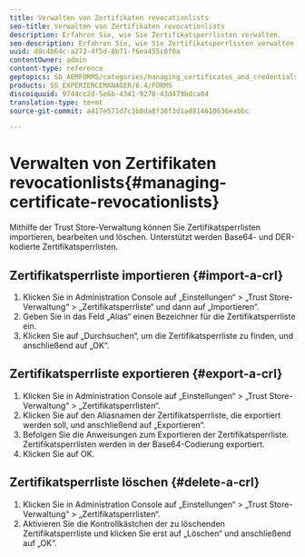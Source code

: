```yaml
---
title: Verwalten von Zertifikaten revocationlists
seo-title: Verwalten von Zertifikaten revocationlists
description: Erfahren Sie, wie Sie Zertifikatsperrlisten verwalten.
seo-description: Erfahren Sie, wie Sie Zertifikatsperrlisten verwalten.
uuid: d8c4b64c-a273-4f5d-8b71-f6ea455c0f0a
contentOwner: admin
content-type: reference
geptopics: SG_AEMFORMS/categories/managing_certificates_and_credentials
products: SG_EXPERIENCEMANAGER/6.4/FORMS
discoiquuid: 9744cc2d-5e6b-4341-9270-43d479bdca04
translation-type: tm+mt
source-git-commit: a417e571d7c3b8da8f38f3d1ad814610636eabbc

---
```



# Verwalten von Zertifikaten revocationlists{#managing-certificate-revocationlists}

Mithilfe der Trust Store-Verwaltung können Sie Zertifikatsperrlisten importieren, bearbeiten und löschen. Unterstützt werden Base64- und DER-kodierte Zertifikatsperrlisten.

## Zertifikatsperrliste importieren {#import-a-crl}

1. Klicken Sie in Administration Console auf „Einstellungen“ > „Trust Store-Verwaltung“ > „Zertifikatsperrliste“ und dann auf „Importieren“.
1. Geben Sie in das Feld „Alias“ einen Bezeichner für die Zertifikatsperrliste ein.
1. Klicken Sie auf „Durchsuchen“, um die Zertifikatsperrliste zu finden, und anschließend auf „OK“.

## Zertifikatsperrliste exportieren {#export-a-crl}

1. Klicken Sie in Administration Console auf „Einstellungen“ > „Trust Store-Verwaltung“ > „Zertifikatsperrlisten“.
1. Klicken Sie auf den Aliasnamen der Zertifikatsperrliste, die exportiert werden soll, und anschließend auf „Exportieren“.
1. Befolgen Sie die Anweisungen zum Exportieren der Zertifikatsperrliste. Zertifikatsperrlisten werden in der Base64-Codierung exportiert.
1. Klicken Sie auf OK.

## Zertifikatsperrliste löschen {#delete-a-crl}

1. Klicken Sie in Administration Console auf „Einstellungen“ > „Trust Store-Verwaltung“ > „Zertifikatsperrlisten“.
1. Aktivieren Sie die Kontrollkästchen der zu löschenden Zertifikatsperrliste und klicken Sie erst auf „Löschen“ und anschließend auf „OK“.

